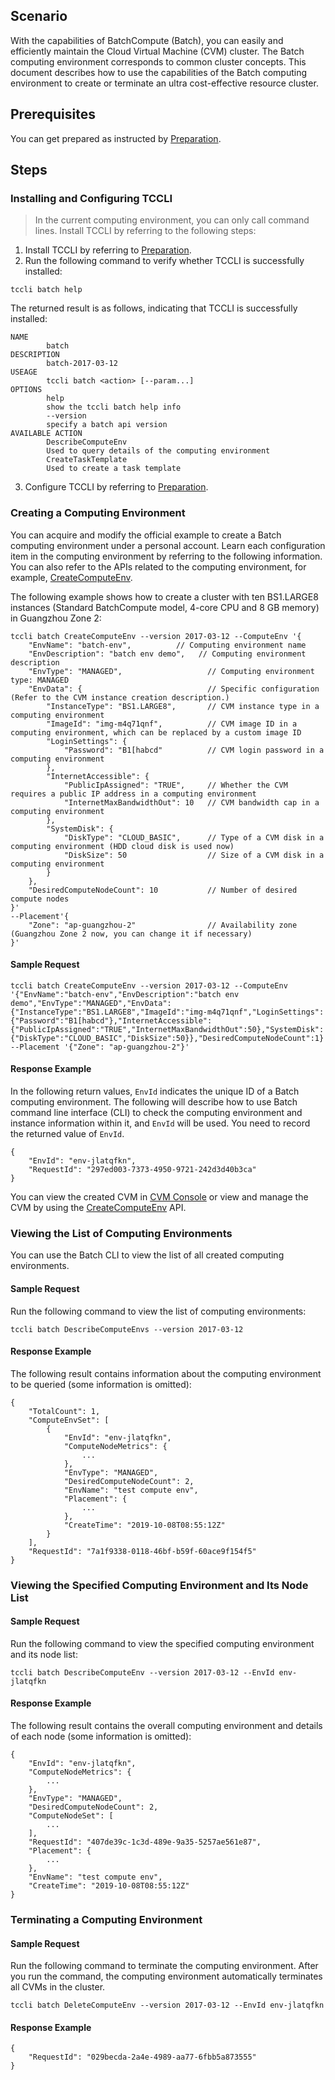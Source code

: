 ## Scenario
With the capabilities of BatchCompute (Batch), you can easily and efficiently maintain the Cloud Virtual Machine (CVM) cluster. The Batch computing environment corresponds to common cluster concepts. This document describes how to use the capabilities of the Batch computing environment to create or terminate an ultra cost-effective resource cluster.

## Prerequisites

You can get prepared as instructed by [Preparation](http://intl.cloud.tencent.com/document/product/599/10807).


## Steps
### Installing and Configuring TCCLI
>In the current computing environment, you can only call command lines. Install TCCLI by referring to the following steps:
>
1. Install TCCLI by referring to [Preparation](http://intl.cloud.tencent.com/document/product/599/10548).
2. Run the following command to verify whether TCCLI is successfully installed:
```
tccli batch help
```
The returned result is as follows, indicating that TCCLI is successfully installed:
```
NAME
        batch
DESCRIPTION
        batch-2017-03-12
USEAGE
        tccli batch <action> [--param...]
OPTIONS
        help
        show the tccli batch help info
        --version
        specify a batch api version
AVAILABLE ACTION
        DescribeComputeEnv
        Used to query details of the computing environment
        CreateTaskTemplate
        Used to create a task template
```
3. Configure TCCLI by referring to [Preparation](http://intl.cloud.tencent.com/document/product/599/10548).

### Creating a Computing Environment
You can acquire and modify the official example to create a Batch computing environment under a personal account. Learn each configuration item in the computing environment by referring to the following information.
You can also refer to the APIs related to the computing environment, for example, [CreateComputeEnv](https://intl.cloud.tencent.com/document/api/599/30521).

The following example shows how to create a cluster with ten BS1.LARGE8 instances (Standard  BatchCompute model, 4-core CPU and 8 GB memory) in Guangzhou Zone 2:
```
tccli batch CreateComputeEnv --version 2017-03-12 --ComputeEnv '{
    "EnvName": "batch-env",          // Computing environment name
    "EnvDescription": "batch env demo",   // Computing environment description
    "EnvType": "MANAGED",                   // Computing environment type: MANAGED
    "EnvData": {                            // Specific configuration (Refer to the CVM instance creation description.)
        "InstanceType": "BS1.LARGE8",       // CVM instance type in a computing environment
        "ImageId": "img-m4q71qnf",          // CVM image ID in a computing environment, which can be replaced by a custom image ID
        "LoginSettings": {
            "Password": "B1[habcd"          // CVM login password in a computing environment
        },
        "InternetAccessible": {
            "PublicIpAssigned": "TRUE",     // Whether the CVM requires a public IP address in a computing environment
            "InternetMaxBandwidthOut": 10   // CVM bandwidth cap in a computing environment
        },
        "SystemDisk": {
            "DiskType": "CLOUD_BASIC",      // Type of a CVM disk in a computing environment (HDD cloud disk is used now)
            "DiskSize": 50                  // Size of a CVM disk in a computing environment
        }
    },
    "DesiredComputeNodeCount": 10           // Number of desired compute nodes
}'
--Placement'{
    "Zone": "ap-guangzhou-2"                // Availability zone (Guangzhou Zone 2 now, you can change it if necessary)
}'
```

#### Sample Request
```
tccli batch CreateComputeEnv --version 2017-03-12 --ComputeEnv '{"EnvName":"batch-env","EnvDescription":"batch env demo","EnvType":"MANAGED","EnvData":{"InstanceType":"BS1.LARGE8","ImageId":"img-m4q71qnf","LoginSettings":{"Password":"B1[habcd"},"InternetAccessible":{"PublicIpAssigned":"TRUE","InternetMaxBandwidthOut":50},"SystemDisk":{"DiskType":"CLOUD_BASIC","DiskSize":50}},"DesiredComputeNodeCount":1}' --Placement '{"Zone": "ap-guangzhou-2"}'
```

#### Response Example
In the following return values, `EnvId` indicates the unique ID of a Batch computing environment.
The following will describe how to use Batch command line interface (CLI) to check the computing environment and instance information within it, and `EnvId` will be used. You need to record the returned value of `EnvId`.
```
{
    "EnvId": "env-jlatqfkn", 
    "RequestId": "297ed003-7373-4950-9721-242d3d40b3ca"
}
```
You can view the created CVM in [CVM Console](https://console.cloud.tencent.com/cvm/index) or view and manage the CVM by using the [CreateComputeEnv](https://intl.cloud.tencent.com/document/api/599/30521) API.

### Viewing the List of Computing Environments
You can use the Batch CLI to view the list of all created computing environments.
#### Sample Request
Run the following command to view the list of computing environments:
```
tccli batch DescribeComputeEnvs --version 2017-03-12
```

#### Response Example
The following result contains information about the computing environment to be queried (some information is omitted):
```
{
    "TotalCount": 1, 
    "ComputeEnvSet": [
        {
            "EnvId": "env-jlatqfkn", 
            "ComputeNodeMetrics": {
                ...
            }, 
            "EnvType": "MANAGED", 
            "DesiredComputeNodeCount": 2, 
            "EnvName": "test compute env", 
            "Placement": {
                ...
            }, 
            "CreateTime": "2019-10-08T08:55:12Z"
        }
    ], 
    "RequestId": "7a1f9338-0118-46bf-b59f-60ace9f154f5"
}
```


### Viewing the Specified Computing Environment and Its Node List
#### Sample Request
Run the following command to view the specified computing environment and its node list:
```
tccli batch DescribeComputeEnv --version 2017-03-12 --EnvId env-jlatqfkn
```

#### Response Example
The following result contains the overall computing environment and details of each node (some information is omitted):
```
{
    "EnvId": "env-jlatqfkn", 
    "ComputeNodeMetrics": {
        ...
    }, 
    "EnvType": "MANAGED", 
    "DesiredComputeNodeCount": 2, 
    "ComputeNodeSet": [
        ...
    ], 
    "RequestId": "407de39c-1c3d-489e-9a35-5257ae561e87", 
    "Placement": {
        ...
    }, 
    "EnvName": "test compute env", 
    "CreateTime": "2019-10-08T08:55:12Z"
}
```


### Terminating a Computing Environment
#### Sample Request
Run the following command to terminate the computing environment. After you run the command, the computing environment automatically terminates all CVMs in the cluster.
```
tccli batch DeleteComputeEnv --version 2017-03-12 --EnvId env-jlatqfkn
```

#### Response Example
```
{
    "RequestId": "029becda-2a4e-4989-aa77-6fbb5a873555"
}
```


